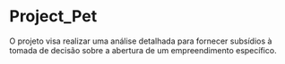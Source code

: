 # Project_Pet
O projeto visa realizar uma análise detalhada para fornecer subsídios à tomada de decisão sobre a abertura de um empreendimento específico.
